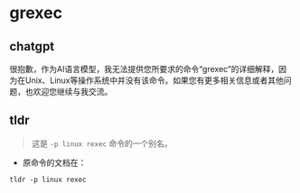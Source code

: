 # grexec 
## chatgpt 
很抱歉，作为AI语言模型，我无法提供您所要求的命令“grexec”的详细解释，因为在Unix、Linux等操作系统中并没有该命令。如果您有更多相关信息或者其他问题，也欢迎您继续与我交流。 

## tldr 
 
> 这是 `-p linux rexec` 命令的一个别名。

- 原命令的文档在：

`tldr -p linux rexec`
